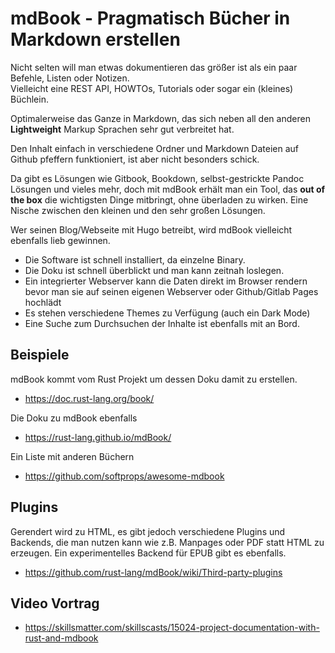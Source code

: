 # mdBook - Pragmatisch Bücher in Markdown erstellen

Nicht selten will man etwas dokumentieren das größer ist als ein paar Befehle, Listen oder Notizen.  
Vielleicht eine REST API, HOWTOs, Tutorials oder sogar ein (kleines) Büchlein.

Optimalerweise das Ganze in Markdown,
das sich neben all den anderen **Lightweight** Markup Sprachen
sehr gut verbreitet hat.

Den Inhalt einfach in verschiedene Ordner
und Markdown Dateien auf Github pfeffern funktioniert, ist aber nicht besonders schick.

Da gibt es Lösungen wie Gitbook, Bookdown, selbst-gestrickte Pandoc Lösungen und vieles mehr,
doch mit mdBook erhält man ein Tool, das **out of the box** die wichtigsten Dinge mitbringt,
ohne überladen zu wirken. Eine Nische zwischen den kleinen und den sehr großen Lösungen.

Wer seinen Blog/Webseite mit Hugo betreibt,
wird mdBook vielleicht ebenfalls lieb gewinnen.

- Die Software ist schnell installiert, da einzelne Binary.
- Die Doku ist schnell überblickt und man kann zeitnah loslegen.
- Ein integrierter Webserver kann die Daten direkt im Browser rendern
  bevor man sie auf seinen eigenen Webserver oder Github/Gitlab Pages hochlädt
- Es stehen verschiedene Themes zu Verfügung (auch ein Dark Mode)
- Eine Suche zum Durchsuchen der Inhalte ist ebenfalls mit an Bord.

## Beispiele

mdBook kommt vom Rust Projekt um dessen Doku damit zu erstellen.

- https://doc.rust-lang.org/book/

Die Doku zu mdBook ebenfalls

- https://rust-lang.github.io/mdBook/

Ein Liste mit anderen Büchern

- https://github.com/softprops/awesome-mdbook

## Plugins

Gerendert wird zu HTML, es gibt jedoch verschiedene Plugins und Backends,
die man nutzen kann wie z.B. Manpages oder PDF statt HTML zu erzeugen.
Ein experimentelles Backend für EPUB gibt es ebenfalls.

- https://github.com/rust-lang/mdBook/wiki/Third-party-plugins

## Video Vortrag

- https://skillsmatter.com/skillscasts/15024-project-documentation-with-rust-and-mdbook
